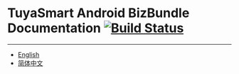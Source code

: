 # TuyaSmart Android BizBundle Documentation [![Build Status](https://travis-ci.org/TuyaInc/tuyasmart_bizbundle_android_doc.svg?branch=master)](https://travis-ci.org/TuyaInc/tuyasmart_bizbundle_android_doc)

---

* [English](https://tuyainc.github.io/tuyasmart_bizbundle_android_doc/en/) 
* [简体中文](https://tuyainc.github.io/tuyasmart_bizbundle_android_doc/zh-hans/)
